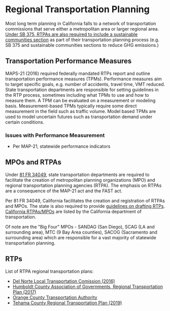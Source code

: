 # Regional Transportation Planning

Most long term planning in California falls to a network of transportation commissions that serve either a metropolitan area or larger regional area.  [Under SB 375, RTPAs are also required to include a sustainable communities section](https://ww2.arb.ca.gov/our-work/programs/sustainable-communities-program/what-are-sustainable-communities-strategies) as part of their transportation planning process (e.g. SB 375 and sustainable communities sections to reduce GHG emissions.)

## Transportation Performance Measures

MAPS-21 (2016) required federally mandated RTPs report and outline transportation performance measures (TPMs).  Performance measures aim to target specific goals, e.g. number of accidents, travel time, VMT reduced.  State transportation departments are responsible for setting guidelines in the RTP process, sometimes including what TPMs to use and how to measure them.  A TPM can be evaluated on a measurement or modeling basis.  Measurement-based TPMs typically require some direct measurement in the field such as traffic volume.  Model based TPMs are used to model uncertain futures such as transportation demand under certain conditions.

### Issues with Performance Measurement

- Per MAP-21, statewide performance indicators 

## MPOs and RTPAs

Under [81 FR 34049](https://www.federalregister.gov/documents/2016/05/27/2016-11964/statewide-and-nonmetropolitan-transportation-planning-metropolitan-transportation-planning), state transportation departments are required to facilitate the creation of metropolitan planning organizations (MPO) and regional transportation planning agencies (RTPA).  The emphasis on RTPAs are a consequence of the MAP-21 act and the FAST act.  

Per 81 FR 34049, California facilitates the creation and registration of RTPAs and MPOs.  The state is also required to provide [guidelines on drafting RTPs](https://catc.ca.gov/programs/transportation-planning).  [California RTPAs/MPOs](https://dot.ca.gov/programs/transportation-planning/multi-modal-system-planning/system-planning/corridor-planning/metropolitan-planning-organization-regional-transportation-planning-agency-links) are listed by the California department of transportation.  

Of note are the "Big Four" MPOs - SANDAG (San Diego), SCAG (LA and surrounding area), MTC (9 Bay Area counties), SACOG (Sacramento and surrounding area) which are responsible for a vast majority of statewide transportation planning.

## RTPs

List of RTPA regional transportation plans:

- [Del Norte Local Transportation Comission (2016)](https://www.delnortertp.com/s/2016-Del-Norte-RTP-Body.pdf)
- [Humboldt County Association of Governments, Regional Transportation Plan (2017)](http://www.hcaog.net/sites/default/files/rtp_maps_appendices_included.pdf)
- [Orange County Transportation Authority](https://octa.net/pdf/OCTALRTP111618FINAL.pdf)
- [Tehama County Regional Transportation Plan (2019)](http://www.tehamacountypublicworks.ca.gov/transportation/rtp/2019/Final%20Tehama%202019%20RTP.pdf)